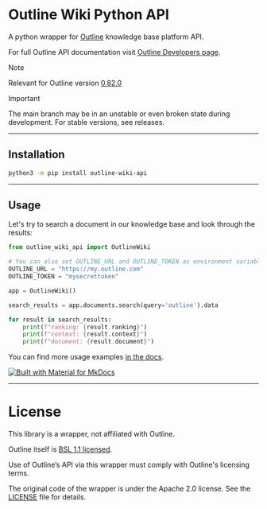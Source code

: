 # Outline Wiki Python API

A python wrapper for [Outline](https://www.getoutline.com) knowledge base platform API.

For full Outline API documentation visit [Outline Developers page](https://www.getoutline.com/developers).

> [!NOTE]
> Relevant for Outline version [0.82.0](https://github.com/outline/outline/releases/tag/v0.82.0)

> [!IMPORTANT]
> The main branch may be in an unstable or even broken state during development. For stable versions, see releases.

---
## Installation

```bash
python3 -m pip install outline-wiki-api
```

---

## Usage

Let's try to search a document in our knowledge base and look through the results:

```python
from outline_wiki_api import OutlineWiki

# You can also set OUTLINE_URL and OUTLINE_TOKEN as environment variables
OUTLINE_URL = "https://my.outline.com"
OUTLINE_TOKEN = "mysecrettoken"

app = OutlineWiki()

search_results = app.documents.search(query='outline').data

for result in search_results:
    print(f"ranking: {result.ranking}")
    print(f"context: {result.context}")
    print(f"document: {result.document}")
```

You can find more usage examples [in the docs](https://eppv.github.io/outline-wiki-api).

[![Built with Material for MkDocs](https://img.shields.io/badge/Material_for_MkDocs-526CFE?style=for-the-badge&logo=MaterialForMkDocs&logoColor=white)](https://squidfunk.github.io/mkdocs-material/)

---

# License

This library is a wrapper, not affiliated with Outline.

Outline itself is [BSL 1.1 licensed](https://github.com/outline/outline/blob/main/LICENSE).

Use of Outline’s API via this wrapper must comply with Outline's licensing terms.

The original code of the wrapper is under the Apache 2.0 license. See the [LICENSE](https://github.com/eppv/outline-wiki-api/blob/main/LICENSE) file for details.

